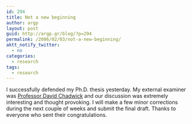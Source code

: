 ```yaml
---
id: 294
title: Not a new beginning
author: argp
layout: post
guid: http://argp.gr/blog/?p=294
permalink: /2006/02/03/not-a-new-beginning/
aktt_notify_twitter:
  - no
categories:
  - research
tags:
  - research
---
```

I successfully defended my Ph.D. thesis yesterday. My external examiner was [Professor David Chadwick][1] and our discussion was extremely interesting and thought provoking. I will make a few minor corrections during the next couple of weeks and submit the final draft. Thanks to everyone who sent their congratulations.

 [1]: http://www.cs.kent.ac.uk/people/staff/dwc8/